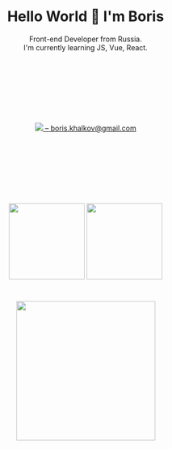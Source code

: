 <h1 align='center'> Hello World 👋 I'm Boris </h1>
<p align='center'>
  Front-end Developer from Russia. <br>
  I'm currently learning JS, Vue, React.
</p>

<p align='center' style="margin: 140px 0">
  <a href="mailto:boris.khalkov@gmail.com">
    <img src="https://img.shields.io/badge/Gmail-D14836?style=for-the-badge&logo=gmail&logoColor=white"/> – boris.khalkov@gmail.com</a>
</p>

<p align='center'>
  <a href="https://github-readme-stats.vercel.app/api?username=boriskhalkov&show_icons=true">
    <img height=150 src="https://github-readme-stats.vercel.app/api?username=boriskhalkov&hide=contribs&show_icons=true"/></a>
  <a href="https://github-readme-stats.vercel.app/api/top-langs/?username=boriskhalkov&layout=compact">
    <img height=150 src="https://github-readme-stats.vercel.app/api/top-langs/?username=boriskhalkov&layout=compact"/></a>
</p>


<div align='center' style="margin: 40px 0">
   <a href="https://github.com/boriskhalkov/github-profile-views-counter">
       <img width=275px src="https://komarev.com/ghpvc/?username=boriskhalkov">
   </a>
</div>
